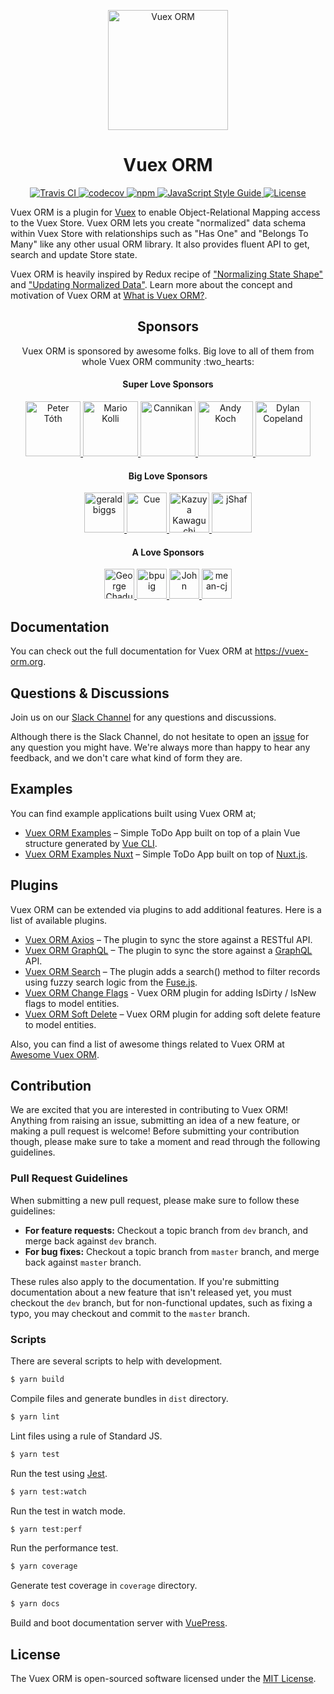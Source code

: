 <p align="center">
  <img width="192" src="https://github.com/vuex-orm/vuex-orm/raw/master/logo-vuex-orm.png" alt="Vuex ORM">
</p>

<h1 align="center">Vuex ORM</h1>

<p align="center">
  <a href="https://travis-ci.org/vuex-orm/vuex-orm">
    <img src="https://travis-ci.org/vuex-orm/vuex-orm.svg?branch=master" alt="Travis CI">
  </a>
  <a href="https://codecov.io/gh/vuex-orm/vuex-orm">
    <img src="https://codecov.io/gh/vuex-orm/vuex-orm/branch/master/graph/badge.svg" alt="codecov">
  </a>
  <a href="https://www.npmjs.com/package/@vuex-orm/core">
    <img alt="npm" src="https://img.shields.io/npm/v/@vuex-orm/core?color=blue" alt="NPM">
  </a>
  <a href="https://standardjs.com">
    <img src="https://img.shields.io/badge/code_style-standard-brightgreen.svg" alt="JavaScript Style Guide">
  </a>
  <a href="https://github.com/vuex-orm/vuex-orm/blob/master/LICENSE">
    <img src="https://img.shields.io/npm/l/@vuex-orm/core.svg" alt="License">
  </a>
</p>

Vuex ORM is a plugin for [Vuex](https://github.com/vuejs/vuex) to enable Object-Relational Mapping access to the Vuex Store. Vuex ORM lets you create "normalized" data schema within Vuex Store with relationships such as "Has One" and "Belongs To Many" like any other usual ORM library. It also provides fluent API to get, search and update Store state.

Vuex ORM is heavily inspired by Redux recipe of ["Normalizing State Shape"](https://redux.js.org/recipes/structuring-reducers/normalizing-state-shape) and ["Updating Normalized Data"](https://redux.js.org/recipes/structuring-reducers/updating-normalized-data). Learn more about the concept and motivation of Vuex ORM at [What is Vuex ORM?](https://vuex-orm.github.io/vuex-orm/guide/prologue/what-is-vuex-orm.html).

<h2 align="center">Sponsors</h2>

<p align="center">Vuex ORM is sponsored by awesome folks. Big love to all of them from whole Vuex ORM community :two_hearts:</p>

<h4 align="center">Super Love Sponsors</h4>

<p align="center">
  <a href="https://github.com/petertoth">
    <img src="https://avatars2.githubusercontent.com/u/3661783?s=460&v=4" alt="Peter Tóth" width="88">
  </a>
  <a href="https://github.com/phaust">
    <img src="https://avatars1.githubusercontent.com/u/2367770?s=460&v=4" alt="Mario Kolli" width="88">
  </a>
  <a href="https://github.com/cannikan">
    <img src="https://avatars2.githubusercontent.com/u/21893904?s=460&v=4" alt="Cannikan" width="88">
  </a>
  <a href="https://github.com/somazx">
    <img src="https://avatars0.githubusercontent.com/u/7306?s=460&v=4" alt="Andy Koch" width="88">
  </a>
  <a href="https://github.com/dylancopeland">
    <img src="https://avatars1.githubusercontent.com/u/99355?s=460&v=4" alt="Dylan Copeland" width="88">
  </a>
</p>

<h4 align="center">Big Love Sponsors</h4>

<p align="center">
  <a href="https://github.com/geraldbiggs">
    <img src="https://avatars1.githubusercontent.com/u/3213608?s=460&v=4" alt="geraldbiggs" width="64">
  </a>
  <a href="https://github.com/cuebit">
    <img src="https://avatars0.githubusercontent.com/u/1493221?s=460&v=4" alt="Cue" width="64">
  </a>
  <a href="https://github.com/kazupon">
    <img src="https://avatars0.githubusercontent.com/u/72989?s=400&u=d333c3048e3d6f8ed2a476a3564dba1fa5288b86&v=4" alt="Kazuya Kawaguchi" width="64">
  </a>
  <a href="https://github.com/jShaf">
    <img src="https://avatars3.githubusercontent.com/u/30289?s=400&u=0460c0bd3a14fdd0a2858c38e4ef9b9bca6feba0&v=4" alt="jShaf" width="64">
  </a>
</p>

<h4 align="center">A Love Sponsors</h4>

<p align="center">
  <a href="https://github.com/georgechaduneli">
    <img src="https://avatars1.githubusercontent.com/u/9340753?s=460&v=4" alt="George Chaduneli" width="48">
  </a>
  <a href="https://github.com/bpuig">
    <img src="https://avatars3.githubusercontent.com/u/22938625?s=460&v=4" alt="bpuig" width="48">
  </a>
  <a href="https://github.com/robokozo">
    <img src="https://avatars2.githubusercontent.com/u/1719221?s=400&u=b5739798ee9a3d713f5ca3bd3d6a086c13d229a3&v=4" alt="John" width="48">
  </a>
  <a href="https://github.com/mean-cj">
    <img src="https://avatars3.githubusercontent.com/u/1191385?s=400&u=d32b39fe065ee369e94bec47e5c3bde776262d3d&v=4" alt="mean-cj" width="48">
  </a>
</p>

## Documentation

You can check out the full documentation for Vuex ORM at https://vuex-orm.org.

## Questions & Discussions

Join us on our [Slack Channel](https://join.slack.com/t/vuex-orm/shared_invite/enQtNDQ0NjE3NTgyOTY2LTc1YTI2N2FjMGRlNGNmMzBkMGZlMmYxOTgzYzkzZDM2OTQ3OGExZDRkN2FmMGQ1MGJlOWM1NjU0MmRiN2VhYzQ) for any questions and discussions.

Although there is the Slack Channel, do not hesitate to open an [issue](https://github.com/vuex-orm/vuex-orm/issues) for any question you might have. We're always more than happy to hear any feedback, and we don't care what kind of form they are.

## Examples

You can find example applications built using Vuex ORM at;

- [Vuex ORM Examples](https://github.com/vuex-orm/vuex-orm-examples) – Simple ToDo App built on top of a plain Vue structure generated by [Vue CLI](https://cli.vuejs.org/).
- [Vuex ORM Examples Nuxt](https://github.com/vuex-orm/vuex-orm-examples-nuxt) – Simple ToDo App built on top of [Nuxt.js](https://nuxtjs.org/).

## Plugins

Vuex ORM can be extended via plugins to add additional features. Here is a list of available plugins.

- [Vuex ORM Axios](https://github.com/vuex-orm/plugin-axios) – The plugin to sync the store against a RESTful API.
- [Vuex ORM GraphQL](https://github.com/vuex-orm/plugin-graphql) – The plugin to sync the store against a [GraphQL](https://graphql.org) API.
- [Vuex ORM Search](https://github.com/vuex-orm/plugin-search) – The plugin adds a search() method to filter records using fuzzy search logic from the [Fuse.js](http://fusejs.io).
- [Vuex ORM Change Flags](https://github.com/vuex-orm/plugin-change-flags) - Vuex ORM plugin for adding IsDirty / IsNew flags to model entities.
- [Vuex ORM Soft Delete](https://github.com/vuex-orm/plugin-soft-delete) – Vuex ORM plugin for adding soft delete feature to model entities.

Also, you can find a list of awesome things related to Vuex ORM at [Awesome Vuex ORM](https://github.com/vuex-orm/awesome-vuex-orm).

## Contribution

We are excited that you are interested in contributing to Vuex ORM! Anything from raising an issue, submitting an idea of a new feature, or making a pull request is welcome! Before submitting your contribution though, please make sure to take a moment and read through the following guidelines.

### Pull Request Guidelines

When submitting a new pull request, please make sure to follow these guidelines:

- **For feature requests:** Checkout a topic branch from `dev` branch, and merge back against `dev` branch.
- **For bug fixes:** Checkout a topic branch from `master` branch, and merge back against `master` branch.

These rules also apply to the documentation. If you're submitting documentation about a new feature that isn't released yet, you must checkout the `dev` branch, but for non-functional updates, such as fixing a typo, you may checkout and commit to the `master` branch.

### Scripts

There are several scripts to help with development.

```bash
$ yarn build
```

Compile files and generate bundles in `dist` directory.

```bash
$ yarn lint
```

Lint files using a rule of Standard JS.

```bash
$ yarn test
```

Run the test using [Jest](https://jestjs.io/).

```bash
$ yarn test:watch
```

Run the test in watch mode.

```bash
$ yarn test:perf
```

Run the performance test.

```bash
$ yarn coverage
```

Generate test coverage in `coverage` directory.

```bash
$ yarn docs
```

Build and boot documentation server with [VuePress](https://vuepress.vuejs.org/).

## License

The Vuex ORM is open-sourced software licensed under the [MIT License](./LICENSE).
